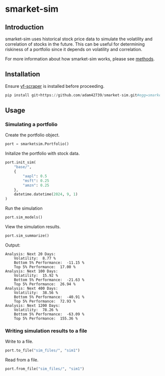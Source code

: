 # smarket-sim

## Introduction

smarket-sim uses historical stock price data to simulate the volatility and correlation of stocks in the future. This can be useful for determining riskiness of a portfolio since it depends on volatility and correlation.

For more information about how smarket-sim works, please see [methods](methods.md).

## Installation

Ensure [yf-scraper](https://github.com/adam42739/yf-scraper) is installed before proceeding.

```python
pip install git+https://github.com/adam42739/smarket-sim.git#egg=smarketsim
```

## Usage

### Simulating a portfolio

Create the portfolio object.

```python
port = smarketsim.Portfolio()
```

Initalize the portfolio with stock data.

```python
port.init_sim(
    "base/",
    {
        "aapl": 0.5
        "msft": 0.25
        "amzn": 0.25
    },
    datetime.datetime(2024, 9, 1)
)
```

Run the simulation

```python
port.sim_models()
```

View the simulation results.

```python
port.sim_summarize()
```

Output:

```console
Analysis: Next 20 Days:
    Volatility:  8.77 %
    Bottom 5% Performance:  -11.15 %
    Top 5% Performance:  17.00 %
Analysis: Next 100 Days:
    Volatility:  15.92 %
    Bottom 5% Performance:  -21.63 %
    Top 5% Performance:  26.94 %
Analysis: Next 400 Days:
    Volatility:  38.56 %
    Bottom 5% Performance:  -40.91 %
    Top 5% Performance:  72.93 %
Analysis: Next 1200 Days:
    Volatility:  78.26 %
    Bottom 5% Performance:  -63.09 %
    Top 5% Performance:  155.36 %
```

### Writing simulation results to a file

Write to a file.

```python
port.to_file("sim_files/", "sim1")
```

Read from a file.

```python
port.from_file("sim_files/", "sim1")
```
